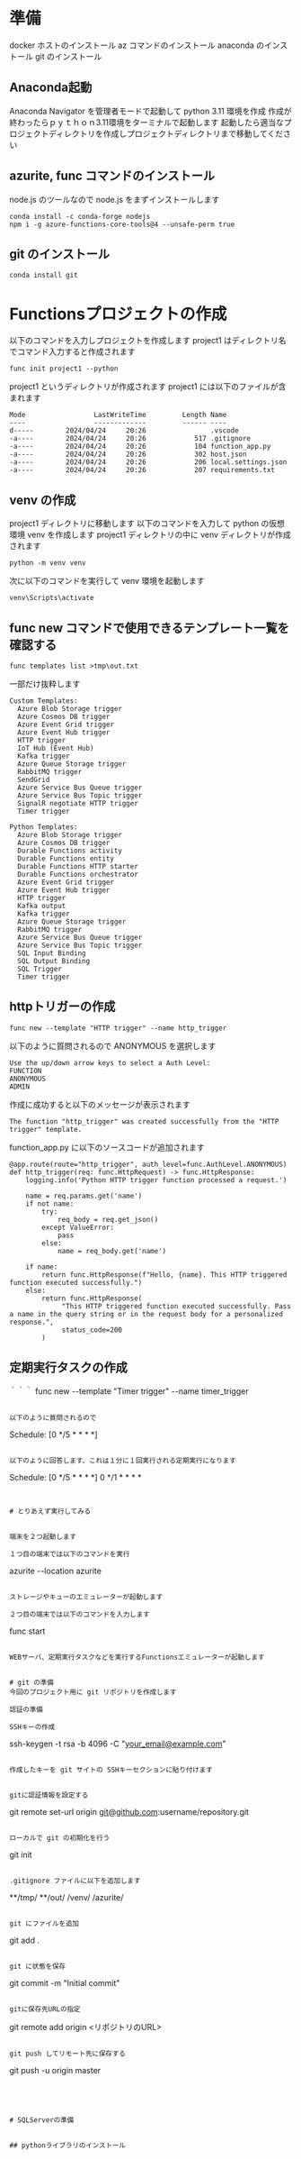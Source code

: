 

# 準備
docker ホストのインストール
az コマンドのインストール
anaconda のインストール
git のインストール


## Anaconda起動
Anaconda Navigator を管理者モードで起動して python 3.11 環境を作成
作成が終わったらｐｙｔｈｏｎ3.11環境をターミナルで起動します
起動したら適当なプロジェクトディレクトリを作成しプロジェクトディレクトリまで移動してください

## azurite, func コマンドのインストール

node.js のツールなので node.js をまずインストールします

```
conda install -c conda-forge nodejs
npm i -g azure-functions-core-tools@4 --unsafe-perm true

```

## git のインストール

```
conda install git
```

# Functionsプロジェクトの作成
以下のコマンドを入力しプロジェクトを作成します
project1 はディレクトリ名でコマンド入力すると作成されます

```
func init project1 --python
```

project1 というディレクトリが作成されます
project1 には以下のファイルが含まれます

```
Mode                 LastWriteTime         Length Name
----                 -------------         ------ ----
d-----        2024/04/24     20:26                .vscode
-a----        2024/04/24     20:26            517 .gitignore
-a----        2024/04/24     20:26            104 function_app.py
-a----        2024/04/24     20:26            302 host.json
-a----        2024/04/24     20:26            206 local.settings.json
-a----        2024/04/24     20:26            207 requirements.txt
```

## venv の作成
project1 ディレクトリに移動します
以下のコマンドを入力して python の仮想環境 venv を作成します
project1 ディレクトリの中に venv ディレクトリが作成されます

```
python -m venv venv
```

次に以下のコマンドを実行して venv 環境を起動します

```
venv\Scripts\activate
```



## func new コマンドで使用できるテンプレート一覧を確認する

```
func templates list >tmp\out.txt
```

一部だけ抜粋します

```
Custom Templates:
  Azure Blob Storage trigger
  Azure Cosmos DB trigger
  Azure Event Grid trigger
  Azure Event Hub trigger
  HTTP trigger
  IoT Hub (Event Hub)
  Kafka trigger
  Azure Queue Storage trigger
  RabbitMQ trigger
  SendGrid
  Azure Service Bus Queue trigger
  Azure Service Bus Topic trigger
  SignalR negotiate HTTP trigger
  Timer trigger

Python Templates:
  Azure Blob Storage trigger
  Azure Cosmos DB trigger
  Durable Functions activity
  Durable Functions entity
  Durable Functions HTTP starter
  Durable Functions orchestrator
  Azure Event Grid trigger
  Azure Event Hub trigger
  HTTP trigger
  Kafka output
  Kafka trigger
  Azure Queue Storage trigger
  RabbitMQ trigger
  Azure Service Bus Queue trigger
  Azure Service Bus Topic trigger
  SQL Input Binding
  SQL Output Binding
  SQL Trigger
  Timer trigger
```

## httpトリガーの作成

```
func new --template "HTTP trigger" --name http_trigger
```

以下のように質問されるので ANONYMOUS を選択します

```
Use the up/down arrow keys to select a Auth Level:
FUNCTION
ANONYMOUS
ADMIN
```

作成に成功すると以下のメッセージが表示されます

```
The function "http_trigger" was created successfully from the "HTTP trigger" template.
```

function_app.py に以下のソースコードが追加されます

``` python3
@app.route(route="http_trigger", auth_level=func.AuthLevel.ANONYMOUS)
def http_trigger(req: func.HttpRequest) -> func.HttpResponse:
    logging.info('Python HTTP trigger function processed a request.')

    name = req.params.get('name')
    if not name:
        try:
            req_body = req.get_json()
        except ValueError:
            pass
        else:
            name = req_body.get('name')

    if name:
        return func.HttpResponse(f"Hello, {name}. This HTTP triggered function executed successfully.")
    else:
        return func.HttpResponse(
             "This HTTP triggered function executed successfully. Pass a name in the query string or in the request body for a personalized response.",
             status_code=200
        )
```


## 定期実行タスクの作成

｀｀｀
func new --template "Timer trigger" --name timer_trigger
```

以下のように質問されるので
```
Schedule: [0 */5 * * * *]
```

以下のように回答します、これは１分に１回実行される定期実行になります
```
Schedule: [0 */5 * * * *] 0 */1 * * * *
```


# とりあえず実行してみる


端末を２つ起動します

１つ目の端末では以下のコマンドを実行

```
azurite --location azurite
```

ストレージやキューのエミュレーターが起動します

２つ目の端末では以下のコマンドを入力します

```
func start
```

WEBサーバ、定期実行タスクなどを実行するFunctionsエミュレーターが起動します


# git の準備
今回のプロジェクト用に git リポジトリを作成します

認証の準備

SSHキーの作成

```
ssh-keygen -t rsa -b 4096 -C "your_email@example.com"
```

作成したキーを git サイトの SSHキーセクションに貼り付けます


gitに認証情報を設定する

```
git remote set-url origin git@github.com:username/repository.git
```

ローカルで git の初期化を行う

```
git init
```

.gitignore ファイルに以下を追加します

```
**/tmp/
**/out/
/venv/
/azurite/
```

git にファイルを追加

```
git add .
```

git に状態を保存

```
git commit -m "Initial commit"
```

gitに保存先URLの指定

```
git remote add origin <リポジトリのURL>
```

git push してリモート先に保存する

```
git push -u origin master

```




# SQLServerの準備


## pythonライブラリのインストール

